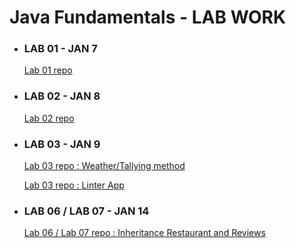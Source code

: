 # Java Fundamentals - LAB WORK

- ### LAB 01 - JAN 7
  [Lab 01 repo](https://github.com/micahThor/java-fundamentals/tree/master/basics)
  
- ### LAB 02 - JAN 8
  [Lab 02 repo](https://github.com/micahThor/java-fundamentals/tree/master/basiclibrary)
  
  
- ### LAB 03 - JAN 9
  [Lab 03 repo : Weather/Tallying method](https://github.com/micahThor/java-fundamentals/tree/master/basiclibrary)
  
  [Lab 03 repo : Linter App](https://github.com/micahThor/java-fundamentals/tree/master/linter)
  
- ### LAB 06 / LAB 07 - JAN 14
  [Lab 06 / Lab 07 repo : Inheritance Restaurant and Reviews](https://github.com/micahThor/java-fundamentals/tree/master/inheritance)
